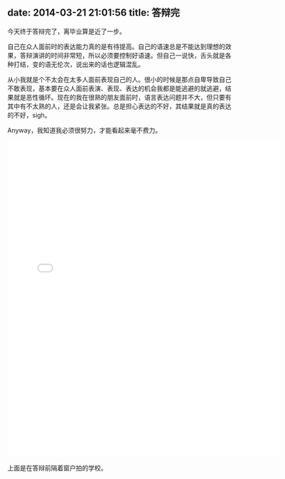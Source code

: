 date: 2014-03-21 21:01:56
title: 答辩完
---

今天终于答辩完了，离毕业算是近了一步。

自己在众人面前时的表达能力真的是有待提高。自己的语速总是不能达到理想的效果，答辩演讲的时间非常短，所以必须要控制好语速。但自己一说快，舌头就是各种打结，变的语无伦次，说出来的话也逻辑混乱。

从小我就是个不太会在太多人面前表现自己的人。很小的时候是那点自卑导致自己不敢表现，基本要在众人面前表演、表现、表达的机会我都是能逃避的就逃避，结果就是恶性循环。现在的我在很熟的朋友面前时，语言表达问题并不大，但只要有其中有不太熟的人，还是会让我紧张。总是担心表达的不好，其结果就是真的表达的不好，sigh。

Anyway，我知道我必须很努力，才能看起来毫不费力。

<iframe src="//instagram.com/p/lyqliDstso/embed/" width="612" height="710" frameborder="0" scrolling="no" allowtransparency="true"></iframe>

上面是在答辩前隔着窗户拍的学校。
